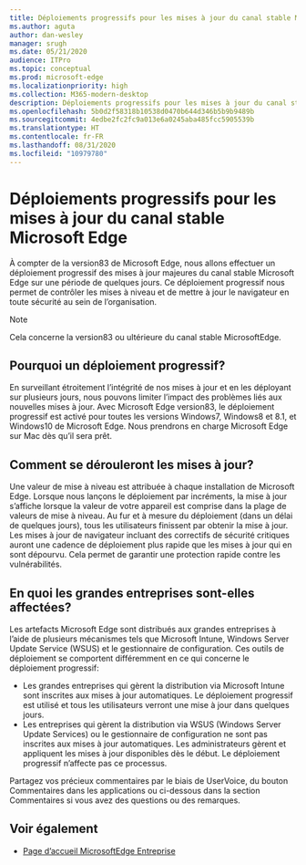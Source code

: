 ```yaml
---
title: Déploiements progressifs pour les mises à jour du canal stable Microsoft Edge
ms.author: aguta
author: dan-wesley
manager: srugh
ms.date: 05/21/2020
audience: ITPro
ms.topic: conceptual
ms.prod: microsoft-edge
ms.localizationpriority: high
ms.collection: M365-modern-desktop
description: Déploiements progressifs pour les mises à jour du canal stable Microsoft Edge
ms.openlocfilehash: 5b0d2f58318b10538d0470b644d346b5b9b9489b
ms.sourcegitcommit: 4edbe2fc2fc9a013e6a0245aba485fcc5905539b
ms.translationtype: HT
ms.contentlocale: fr-FR
ms.lasthandoff: 08/31/2020
ms.locfileid: "10979780"
---
```

# Déploiements progressifs pour les mises à jour du canal stable Microsoft Edge

À compter de la version83 de Microsoft Edge, nous allons effectuer un déploiement progressif des mises à jour majeures du canal stable Microsoft Edge sur une période de quelques jours. Ce déploiement progressif nous permet de contrôler les mises à niveau et de mettre à jour le navigateur en toute sécurité au sein de l’organisation.

> [!NOTE]
> Cela concerne la version83 ou ultérieure du canal stable MicrosoftEdge.

## Pourquoi un déploiement progressif?

En surveillant étroitement l’intégrité de nos mises à jour et en les déployant sur plusieurs jours, nous pouvons limiter l’impact des problèmes liés aux nouvelles mises à jour. Avec Microsoft Edge version83, le déploiement progressif est activé pour toutes les versions Windows7, Windows8 et 8.1, et Windows10 de Microsoft Edge. Nous prendrons en charge Microsoft Edge sur Mac dès qu’il sera prêt.

## Comment se dérouleront les mises à jour?

Une valeur de mise à niveau est attribuée à chaque installation de Microsoft Edge. Lorsque nous lançons le déploiement par incréments, la mise à jour s’affiche lorsque la valeur de votre appareil est comprise dans la plage de valeurs de mise à niveau. Au fur et à mesure du déploiement (dans un délai de quelques jours), tous les utilisateurs finissent par obtenir la mise à jour. Les mises à jour de navigateur incluant des correctifs de sécurité critiques auront une cadence de déploiement plus rapide que les mises à jour qui en sont dépourvu. Cela permet de garantir une protection rapide contre les vulnérabilités.

## En quoi les grandes entreprises sont-elles affectées?

Les artefacts Microsoft Edge sont distribués aux grandes entreprises à l’aide de plusieurs mécanismes tels que Microsoft Intune, Windows Server Update Service (WSUS) et le gestionnaire de configuration. Ces outils de déploiement se comportent différemment en ce qui concerne le déploiement progressif:

- Les grandes entreprises qui gèrent la distribution via Microsoft Intune sont inscrites aux mises à jour automatiques. Le déploiement progressif est utilisé et tous les utilisateurs verront une mise à jour dans quelques jours.
- Les entreprises qui gèrent la distribution via WSUS (Windows Server Update Services) ou le gestionnaire de configuration ne sont pas inscrites aux mises à jour automatiques. Les administrateurs gèrent et appliquent les mises à jour disponibles dès le début. Le déploiement progressif n’affecte pas ce processus.

Partagez vos précieux commentaires par le biais de UserVoice, du bouton Commentaires dans les applications ou ci-dessous dans la section Commentaires si vous avez des questions ou des remarques.

## Voir également

- [Page d’accueil MicrosoftEdge Entreprise](https://aka.ms/EdgeEnterprise)
